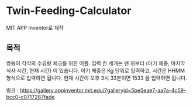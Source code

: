 # Twin-Feeding-Calculator
MIT APP Inventor로 제작

## 목적
쌍둥이 각각의 수유량 체크를 위한 어플.
입력 칸 세개는 맨 위부터 (아기 체중, 마지막 식사 시간, 현재 시간) 이 있습니다.
아기 체중은 Kg 단위로 입력하고, 시간은 HHMM 형식으로 입력하면 됩니다. 현재 시간이 오후 3시 33분이면 1533 을 입력하면 됩니다.


링크 :
https://gallery.appinventor.mit.edu/?galleryid=5be5eae7-aa7a-4c59-bcc0-c0717287fade
